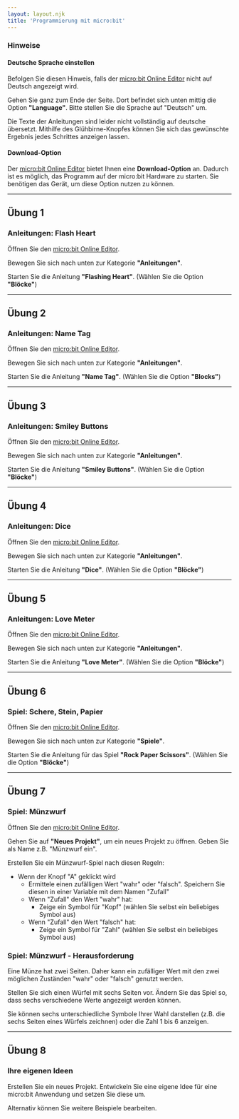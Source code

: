 ```yaml
---
layout: layout.njk
title: 'Programmierung mit micro:bit'
---
```


### Hinweise

#### Deutsche Sprache einstellen

Befolgen Sie diesen Hinweis, falls der [micro:bit Online Editor](https://makecode.microbit.org/) nicht auf Deutsch angezeigt wird.

Gehen Sie ganz zum Ende der Seite. Dort befindet sich unten mittig die Option **"Language"**. Bitte stellen Sie die Sprache auf "Deutsch" um.

Die Texte der Anleitungen sind leider nicht vollständig auf deutsche übersetzt. Mithilfe des Glühbirne-Knopfes können Sie sich das gewünschte Ergebnis jedes Schrittes anzeigen lassen.

#### Download-Option

Der [micro:bit Online Editor](https://makecode.microbit.org/) bietet Ihnen eine **Download-Option** an. Dadurch ist es möglich, das Programm auf der micro:bit Hardware zu starten. Sie benötigen das Gerät, um diese Option nutzen zu können.

---

## Übung 1

### Anleitungen: Flash Heart

Öffnen Sie den [micro:bit Online Editor](https://makecode.microbit.org/).

Bewegen Sie sich nach unten zur Kategorie **"Anleitungen"**.

Starten Sie die Anleitung **"Flashing Heart"**. (Wählen Sie die Option **"Blöcke"**)

---

## Übung 2

### Anleitungen: Name Tag

Öffnen Sie den [micro:bit Online Editor](https://makecode.microbit.org/).

Bewegen Sie sich nach unten zur Kategorie **"Anleitungen"**.

Starten Sie die Anleitung **"Name Tag"**. (Wählen Sie die Option **"Blocks"**)

---

## Übung 3

### Anleitungen: Smiley Buttons

Öffnen Sie den [micro:bit Online Editor](https://makecode.microbit.org/).

Bewegen Sie sich nach unten zur Kategorie **"Anleitungen"**.

Starten Sie die Anleitung **"Smiley Buttons"**. (Wählen Sie die Option **"Blöcke"**)

---

## Übung 4

### Anleitungen: Dice

Öffnen Sie den [micro:bit Online Editor](https://makecode.microbit.org/).

Bewegen Sie sich nach unten zur Kategorie **"Anleitungen"**.

Starten Sie die Anleitung **"Dice"**. (Wählen Sie die Option **"Blöcke"**)

---

## Übung 5

### Anleitungen: Love Meter

Öffnen Sie den [micro:bit Online Editor](https://makecode.microbit.org/).

Bewegen Sie sich nach unten zur Kategorie **"Anleitungen"**.

Starten Sie die Anleitung **"Love Meter"**. (Wählen Sie die Option **"Blöcke"**)

---

## Übung 6

### Spiel: Schere, Stein, Papier

Öffnen Sie den [micro:bit Online Editor](https://makecode.microbit.org/).

Bewegen Sie sich nach unten zur Kategorie **"Spiele"**.

Starten Sie die Anleitung für das Spiel **"Rock Paper Scissors"**. (Wählen Sie die Option **"Blöcke"**)

---

## Übung 7

### Spiel: Münzwurf

Öffnen Sie den [micro:bit Online Editor](https://makecode.microbit.org/).

Gehen Sie auf **"Neues Projekt"**, um ein neues Projekt zu öffnen. Geben Sie als Name z.B. "Münzwurf ein".

Erstellen Sie ein Münzwurf-Spiel nach diesen Regeln:

- Wenn der Knopf "A" geklickt wird
  - Ermittele einen zufälligen Wert "wahr" oder "falsch". Speichern Sie diesen in einer Variable mit dem Namen "Zufall"
  - Wenn "Zufall" den Wert "wahr" hat:
    - Zeige ein Symbol für "Kopf" (wählen Sie selbst ein beliebiges Symbol aus)
  - Wenn "Zufall" den Wert "falsch" hat:
    - Zeige ein Symbol für "Zahl" (wählen Sie selbst ein beliebiges Symbol aus)

### Spiel: Münzwurf - Herausforderung

Eine Münze hat zwei Seiten. Daher kann ein zufälliger Wert mit den zwei möglichen Zuständen "wahr" oder "falsch" genutzt werden.

Stellen Sie sich einen Würfel mit sechs Seiten vor. Ändern Sie das Spiel so, dass sechs verschiedene Werte angezeigt werden können.

Sie können sechs unterschiedliche Symbole Ihrer Wahl darstellen (z.B. die sechs Seiten eines Würfels zeichnen) oder die Zahl 1 bis 6 anzeigen.

---

## Übung 8

### Ihre eigenen Ideen

Erstellen Sie ein neues Projekt. Entwickeln Sie eine eigene Idee für eine micro:bit Anwendung und setzen Sie diese um.

Alternativ können Sie weitere Beispiele bearbeiten.
